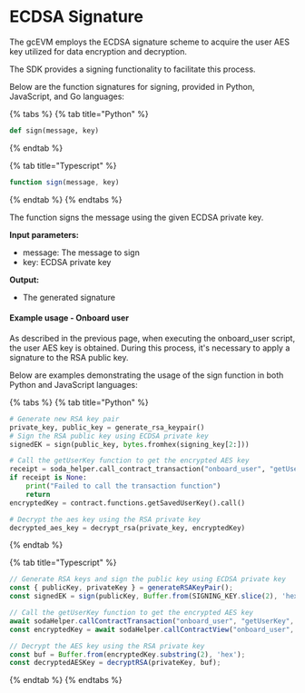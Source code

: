 # ECDSA Signature

The gcEVM employs the ECDSA signature scheme to acquire the user AES key utilized for data encryption and decryption.

The SDK provides a signing functionality to facilitate this process.

Below are the function signatures for signing, provided in Python, JavaScript, and Go languages:

{% tabs %}
{% tab title="Python" %}
```python
def sign(message, key)
```
{% endtab %}

{% tab title="Typescript" %}
```javascript
function sign(message, key) 
```
{% endtab %}
{% endtabs %}

The function signs the message using the given ECDSA private key.

**Input parameters:**

* message: The message to sign
* key: ECDSA private key

**Output:**

* The generated signature

#### Example usage - Onboard user

As described in the previous page, when executing the onboard\_user script, the user AES key is obtained. During this process, it's necessary to apply a signature to the RSA public key.

Below are examples demonstrating the usage of the sign function in both Python and JavaScript languages:

{% tabs %}
{% tab title="Python" %}
```python
# Generate new RSA key pair
private_key, public_key = generate_rsa_keypair()
# Sign the RSA public key using ECDSA private key
signedEK = sign(public_key, bytes.fromhex(signing_key[2:]))

# Call the getUserKey function to get the encrypted AES key
receipt = soda_helper.call_contract_transaction("onboard_user", "getUserKey", func_args=[public_key, signedEK])
if receipt is None:
    print("Failed to call the transaction function")
    return
encryptedKey = contract.functions.getSavedUserKey().call()

# Decrypt the aes key using the RSA private key
decrypted_aes_key = decrypt_rsa(private_key, encryptedKey)
```
{% endtab %}

{% tab title="Typescript" %}
```javascript
// Generate RSA keys and sign the public key using ECDSA private key
const { publicKey, privateKey } = generateRSAKeyPair();
const signedEK = sign(publicKey, Buffer.from(SIGNING_KEY.slice(2), 'hex'));

// Call the getUserKey function to get the encrypted AES key
await sodaHelper.callContractTransaction("onboard_user", "getUserKey", [publicKey, signedEK]);
const encryptedKey = await sodaHelper.callContractView("onboard_user", "getSavedUserKey")

// Decrypt the AES key using the RSA private key
const buf = Buffer.from(encryptedKey.substring(2), 'hex');
const decryptedAESKey = decryptRSA(privateKey, buf);
```
{% endtab %}
{% endtabs %}
